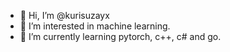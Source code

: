 - 👋 Hi, I’m @kurisuzayx
- 👀 I’m interested in machine learning. 
- 🌱 I’m currently learning pytorch, c++, c# and go. 

<!---
kurisuzayx/kurisuzayx is a ✨ special ✨ repository because its `README.md` (this file) appears on your GitHub profile.
You can click the Preview link to take a look at your changes.
--->
